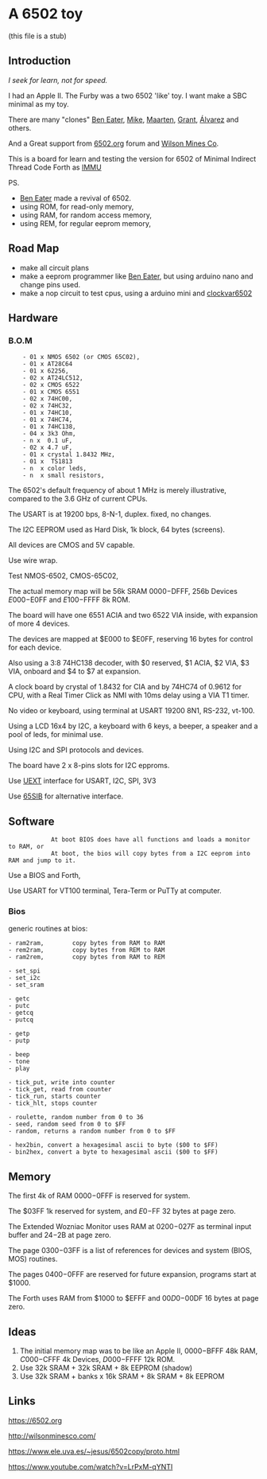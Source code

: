 # A 6502 toy

(this file is a stub)

## Introduction

_I seek for learn, not for speed._

I had an Apple II. The Furby was a two 6502 'like' toy. I want make a SBC minimal as my toy.

There are many "clones" [Ben Eater](https://eater.net/6502), [Mike](https://github.com/mike42/6502-computer), [Maarten](https://github.com/maarten-pennings/6502/tree/master), [Grant](http://searle.x10host.com/6502/Simple6502.html), [Álvarez](https://www.ele.uva.es/~jesus/6502copy/proto.html) and others.

And a Great support from [6502.org](http://6502.org/) forum and [Wilson Mines Co](http://wilsonminesco.com/).

This is a board for learn and testing the version for 6502 of Minimal Indirect Thread Code Forth as [IMMU](https://github.com/agsb/immu)

PS.

- [Ben Eater](https://www.youtube.com/watch?v=LnzuMJLZRdU) made a revival of 6502. 
- using ROM, for read-only memory,
- using RAM, for random access memory, 
- using REM, for regular eeprom memory,
        
## Road Map

- make all circuit plans
- make a eeprom programmer like [Ben Eater](https://github.com/beneater/eeprom-programmer), but using arduino nano and change pins used.
- make a nop circuit to test cpus, using a arduino mini and [clockvar6502](https://github.com/maarten-pennings/6502/blob/master/1clock/clockvar6502)
        
## Hardware

### B.O.M

        - 01 x NMOS 6502 (or CMOS 65C02),
        - 01 x AT28C64
        - 01 x 62256,
        - 02 x AT24LC512, 
        - 02 x CMOS 6522
        - 01 x CMOS 6551
        - 02 x 74HC00,
        - 02 x 74HC32,
        - 01 x 74HC10,
        - 01 x 74HC74,
        - 01 x 74HC138,
        - 04 x 3k3 Ohm,
        - n x  0.1 uF,
        - 02 x 4.7 uF,
        - 01 x crystal 1.8432 MHz,
        - 01 x  TS1813
        - n  x color leds,
        - n  x small resistors,
    
The 6502's default frequency of about 1 MHz is merely illustrative, 
    compared to the 3.6 GHz of current CPUs.
   
The USART is at 19200 bps, 8-N-1, duplex. fixed, no changes.

The I2C EEPROM used as Hard Disk, 1k block, 64 bytes (screens).
        
All devices are CMOS and 5V capable.        

Use wire wrap. 

Test NMOS-6502, CMOS-65C02,

The actual memory map will be 56k SRAM $0000-$DFFF, 256b Devices $E000-$E0FF and $E100-$FFFF 8k ROM. 

The board will have one 6551 ACIA and two 6522 VIA inside, with expansion of more 4 devices.

The devices are mapped at $E000 to $E0FF, reserving 16 bytes for control for each device. 

Also using a 3:8 74HC138 decoder, with $0 reserved, $1 ACIA, $2 VIA, $3 VIA, onboard and $4 to $7 at expansion.

A clock board by crystal of 1.8432 for CIA and by 74HC74 of 0.9612 for CPU, with a Real Timer Click as NMI with 10ms delay using a VIA T1 timer.

No video or keyboard, using terminal at USART 19200 8N1, RS-232, vt-100.

Using a LCD 16x4 by I2C, a keyboard with 6 keys, a beeper, a speaker and a pool of leds, for minimal use.

Using I2C and SPI protocols and devices. 

The board have 2 x 8-pins slots for I2C epproms.

Use [UEXT](https://en.wikipedia.org/wiki/UEXT) interface for USART, I2C, SPI, 3V3

Use [65SIB](http://forum.6502.org/viewtopic.php?t=1064&start=105) for alternative interface.

## Software

                At boot BIOS does have all functions and loads a monitor to RAM, or 
                At boot, the bios will copy bytes from a I2C eeprom into RAM and jump to it.

Use a BIOS and Forth, 

Use USART for VT100 terminal, Tera-Term or PuTTy at computer.

### Bios

generic routines at bios:

    - ram2ram,        copy bytes from RAM to RAM
    - rem2ram,        copy bytes from REM to RAM
    - ram2rem,        copy bytes from RAM to REM
    
    - set_spi
    - set_i2c
    - set_sram
    
    - getc
    - putc
    - getcq
    - putcq
    
    - getp
    - putp
    
    - beep
    - tone
    - play
    
    - tick_put, write into counter
    - tick_get, read from counter
    - tick_run, starts counter
    - tick_hlt, stops counter
    
    - roulette, random number from 0 to 36
    - seed, random seed from 0 to $FF
    - random, returns a random number from 0 to $FF

    - hex2bin, convert a hexagesimal ascii to byte ($00 to $FF)
    - bin2hex, convert a byte to hexagesimal ascii ($00 to $FF)
    
## Memory 

The first 4k of RAM $0000-$0FFF is reserved for system.

The $03FF 1k reserved for system, and $E0-$FF 32 bytes at page zero. 

The Extended Wozniac Monitor uses RAM at $0200-$027F as terminal input buffer and $24-$2B at page zero. 

The page $0300-$03FF is a list of references for devices and system (BIOS, MOS) routines.

The pages $0400-$0FFF are reserved for future expansion, programs start at $1000.

The Forth uses RAM from $1000 to $EFFF and $00D0-$00DF 16 bytes at page zero.

## Ideas

1. The initial memory map was to be like an Apple II, $0000-$BFFF 48k RAM, $C000-$CFFF 4k Devices, $D000-$FFFF 12k ROM.
2. Use 32k SRAM + 32k SRAM + 8k EEPROM (shadow)
3. Use 32k SRAM + banks x 16k SRAM + 8k SRAM + 8k EEPROM

## Links

https://6502.org

http://wilsonminesco.com/

https://www.ele.uva.es/~jesus/6502copy/proto.html

https://www.youtube.com/watch?v=LrPxM-qYNTI

